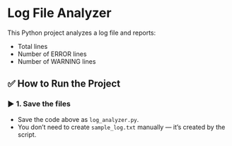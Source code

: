 # Log File Analyzer 

This Python project analyzes a log file and reports:
- Total lines
- Number of ERROR lines
- Number of WARNING lines


## ✅ How to Run the Project

### ▶️ 1. Save the files
- Save the code above as `log_analyzer.py`.
- You don’t need to create `sample_log.txt` manually — it’s created by the script.

